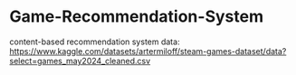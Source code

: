 # Game-Recommendation-System
content-based recommendation system
data: https://www.kaggle.com/datasets/artermiloff/steam-games-dataset/data?select=games_may2024_cleaned.csv
